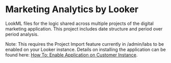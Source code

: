 # Marketing Analytics by Looker
LookML files for the logic shared across multiple projects of the digital marketing application. This project includes date 
structure and period over period analysis. 

Note: This requires the Project Import feature currently in /admin/labs to be enabled on your Looker instance.
Details on installing the application can be found here: [How To: Enable Application on Customer Instance](https://docs.google.com/document/d/15g5Xhr1YziFKeYvZkGYIDj94WyilJ08aT9RA-JLc9YQ).
